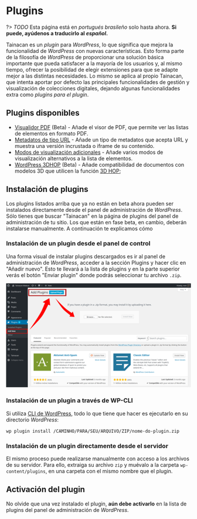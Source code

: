 # Plugins

?> _TODO_ Esta página está en _portugués brasileño_ solo hasta ahora. **Si puede, ayúdenos a traducirlo al _español_.**

Tainacan es un _plugin_ para _WordPress_, lo que significa que mejora la funcionalidad de _WordPress_ con nuevas características. Esto forma parte de la filosofía de _WordPress_ de proporcionar una solución básica importante que pueda satisfacer a la mayoría de los usuarios y, al mismo tiempo, ofrecer la posibilidad de elegir extensiones para que se adapte mejor a las distintas necesidades. Lo mismo se aplica al propio Tainacan, que intenta aportar por defecto las principales funcionalidades de gestión y visualización de colecciones digitales, dejando algunas funcionalidades extra como _plugins para el plugin_.

## Plugins disponibles

- [Visualidor PDF](/es-mx/plugin-pdf-exposer) (Beta) - Añade el visor de PDF, que permite ver las listas de elementos en formato PDF.
- [Metadatos de tipo URL](/es-mx/plugin-metadata-type-url) - Añade un tipo de metadatos que acepta URL y muestra una versión incrustada o iframe de su contenido.
- [Modos de visualización adicionales](/es-mx/plugin-extra-view-modes) - Añade varios modos de visualización alternativos a la lista de elementos.
- [WordPress 3DHOP](/es-mx/plugin-3d-hop) (Beta) - Añade compatibilidad de documentos con modelos 3D que utilicen la función [3D HOP](http://3dhop.net/);

## Instalación de plugins

Los plugins listados arriba que ya no están en beta ahora pueden ser instalados directamente desde el panel de administración de _WordPress_. Sólo tienes que buscar "Tainacan" en la página de plugins del panel de administración de tu sitio. Los que están en fase beta, en cambio, deberán instalarse manualmente. A continuación te explicamos cómo

### Instalación de un plugin desde el panel de control

Una forma visual de instalar plugins descargados es ir al panel de administración de _WordPress_, acceder a la sección Plugins y hacer clic en "Añadir nuevo". Esto te llevará a la lista de plugins y en la parte superior verás el botón "Enviar plugin" donde podrás seleccionar tu archivo `.zip`.

![Instalar un plugin desde el panel de WordPress](/es-mx/_assets/images/plugins_1.png)

### Instalación de un plugin a través de WP-CLI

Si utiliza [CLI de WordPress](https://wp-cli.org/#installing), todo lo que tiene que hacer es ejecutarlo en su directorio _WordPress_:

```
wp plugin install /CAMINHO/PARA/SEU/ARQUIVO/ZIP/nome-do-plugin.zip
```

### Instalación de un plugin directamente desde el servidor

El mismo proceso puede realizarse manualmente con acceso a los archivos de su servidor. Para ello, extraiga su archivo `zip` y muévalo a la carpeta `wp-content/plugins`, en una carpeta con el mismo nombre que el plugin.

## Activación del plugin

No olvide que una vez instalado el plugin, **aún debe activarlo** en la lista de plugins del panel de administración de _WordPress_.
